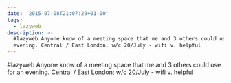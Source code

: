 ```yaml
---
date: '2015-07-08T21:07:29+01:00'
tags:
  - lazyweb
description: >-
  #lazyweb Anyone know of a meeting space that me and 3 others could use for an
  evening. Central / East London; w/c 20/July - wifi v. helpful
---
```

#lazyweb Anyone know of a meeting space that me and 3 others could use for an evening. Central / East London; w/c 20/July - wifi v. helpful
